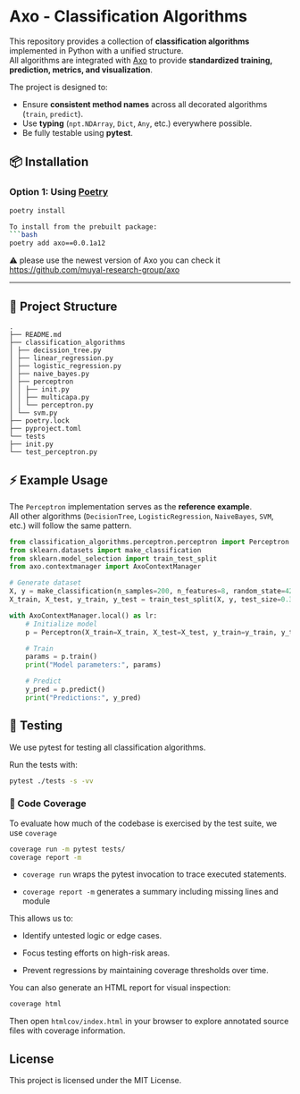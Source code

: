 # Axo - Classification Algorithms

This repository provides a collection of **classification algorithms** implemented in Python with a unified structure.  
All algorithms are integrated with [Axo](https://github.com/muyal-research-group/axo/tree/dev) to provide **standardized training, prediction, metrics, and visualization**.  

The project is designed to:  
- Ensure **consistent method names** across all  decorated algorithms (`train`, `predict`).  
- Use **typing** (`npt.NDArray`, `Dict`, `Any`, etc.) everywhere possible.  
- Be fully testable using **pytest**.  

## 📦 Installation

### Option 1: Using [Poetry](https://python-poetry.org/)
```bash
poetry install

To install from the prebuilt package:
```bash
poetry add axo==0.0.1a12 
```

⚠️ please use the newest version of Axo you can check it  https://github.com/muyal-research-group/axo


---

## 📂 Project Structure  
```
.
├── README.md
├── classification_algorithms
│ ├── decission_tree.py
│ ├── linear_regression.py
│ ├── logistic_regression.py
│ ├── naive_bayes.py
│ ├── perceptron
│ │ ├── init.py
│ │ ├── multicapa.py
│ │ └── perceptron.py
│ └── svm.py
├── poetry.lock
├── pyproject.toml
└── tests
├── init.py
└── test_perceptron.py
```

## ⚡ Example Usage  

The `Perceptron` implementation serves as the **reference example**.  
All other algorithms (`DecisionTree`, `LogisticRegression`, `NaiveBayes`, `SVM`, etc.) will follow the same pattern.  

```python
from classification_algorithms.perceptron.perceptron import Perceptron
from sklearn.datasets import make_classification
from sklearn.model_selection import train_test_split
from axo.contextmanager import AxoContextManager

# Generate dataset
X, y = make_classification(n_samples=200, n_features=8, random_state=42)
X_train, X_test, y_train, y_test = train_test_split(X, y, test_size=0.3, random_state=42)

with AxoContextManager.local() as lr:
    # Initialize model 
    p = Perceptron(X_train=X_train, X_test=X_test, y_train=y_train, y_test=y_test)

    # Train
    params = p.train()
    print("Model parameters:", params)

    # Predict
    y_pred = p.predict()
    print("Predictions:", y_pred)
```

## 🧪 Testing

We use pytest for testing all classification algorithms.

Run the tests with:
```bash 
pytest ./tests -s -vv
```

### 📏 Code Coverage
To evaluate how much of the codebase is exercised by the test suite, we use ```coverage```

```sh
coverage run -m pytest tests/
coverage report -m
```

- ```coverage run``` wraps the pytest invocation to trace executed statements.

- ```coverage report -m``` generates a summary including missing lines and module

This allows us to:

- Identify untested logic or edge cases.

- Focus testing efforts on high-risk areas.

- Prevent regressions by maintaining coverage thresholds over time.

You can also generate an HTML report for visual inspection:

```sh
coverage html
```
Then open ```htmlcov/index.html``` in your browser to explore annotated source files with coverage information.

## License

This project is licensed under the MIT License.
